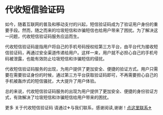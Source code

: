 # 代收短信验证码

如今，随着互联网的普及和移动支付的兴起，短信验证码成为了验证用户身份的重要手段。然而，随之而来的垃圾短信和诈骗短信也给用户带来了困扰。为了解决这一问题，代收短信验证码服务应运而生。

代收短信验证码是指用户将自己的手机号码授权给第三方平台，由平台代为接收短信验证码，再通过安全渠道传递给用户。这样一来，用户就不必担心自己的手机号码被泄露，也能有效防止垃圾短信和诈骗短信的侵扰。

代收短信验证码服务的出现，为用户提供了更加安全、便捷的验证方式。用户只需要在需要验证身份的时候，通过第三方平台获取验证码即可，不再需要担心自己的手机被轰炸式的短信骚扰，大大提升了用户体验。

总的来说，代收短信验证码服务的出现为用户提供了更加安全、便捷的身份验证方式，有效解决了垃圾短信和诈骗短信给用户带来的困扰。

更多 关于代收短信验证码 请通过✈与我们联系，感谢阅读,谢谢！[点这里联系✈](https://c.k02.cc)